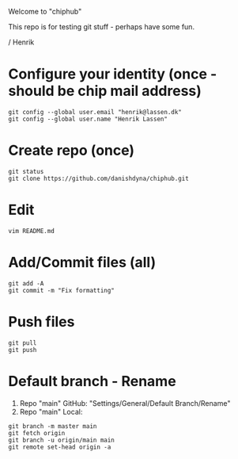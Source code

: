 ﻿Welcome to "chiphub"

This repo is for testing git stuff - perhaps have some fun.

/ Henrik

# Configure your identity (once - should be chip mail address)
```
git config --global user.email "henrik@lassen.dk"
git config --global user.name "Henrik Lassen"   
```

# Create repo (once)
```
git status
git clone https://github.com/danishdyna/chiphub.git
```
# Edit
```
vim README.md
```
# Add/Commit files (all)
```
git add -A
git commit -m "Fix formatting"
```
# Push files
```
git pull
git push
```
# Default branch - Rename
1) Repo "main" GitHub: "Settings/General/Default Branch/Rename"
2) Repo "main" Local:
```
git branch -m master main
git fetch origin
git branch -u origin/main main
git remote set-head origin -a
```

